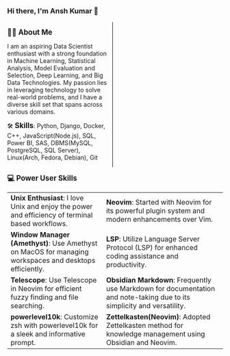 ### Hi there, I'm Ansh Kumar 👋

<div style="display: flex; justify-content: space-between;">
  <div style="width: 48%;">

  **<strong style="font-size: 1.2em;">👨‍💻 About Me</strong>**

  I am an aspiring Data Scientist enthusiast with a strong foundation in Machine Learning, Statistical Analysis, Model Evaluation and Selection, Deep Learning, and Big Data Technologies. My passion lies in leveraging technology to solve real-world problems, and I have a diverse skill set that spans across various domains.

  🛠️ **<strong style="font-size: 1.2em;">Skills</strong>**: Python, Django, Docker, C++, JavaScript(Node.js), SQL, Power BI, SAS, DBMS(MySQL, PostgreSQL, SQL Server), Linux(Arch, Fedora, Debian), Git  

  </div>
  <div style="width: 2%; border-left: 1px solid #000;"></div>
  <div style="width: 48%;">
  </div>
</div>

**<strong style="font-size: 1.2em;">💻 Power User Skills</strong>**

<table>
  <tr>
    <td><strong>Unix Enthusiast</strong>: I love Unix and enjoy the power and efficiency of terminal based workflows.</td>
    <td><strong>Neovim</strong>: Started with Neovim for its powerful plugin system and modern enhancements over Vim.</td>
  </tr>
  <tr>
    <td><strong>Window Manager (Amethyst)</strong>: Use Amethyst on MacOS for managing workspaces and desktops efficiently.</td>
    <td><strong>LSP</strong>: Utilize Language Server Protocol (LSP) for enhanced coding assistance and productivity.</td>
  </tr>
  <tr>
    <td><strong>Telescope</strong>: Use Telescope in Neovim for efficient fuzzy finding and file searching.</td>
    <td><strong>Obsidian Markdown</strong>: Frequently use Markdown for documentation and note-taking due to its simplicity and versatility.</td>
  </tr>
  <tr>
    <td><strong>powerlevel10k</strong>: Customize zsh with powerlevel10k for a sleek and informative prompt.</td>
    <td><strong>Zettelkasten(Neovim)</strong>: Adopted Zettelkasten method for knowledge management using Obsidian and Neovim.</td>
  </tr>
</table>

